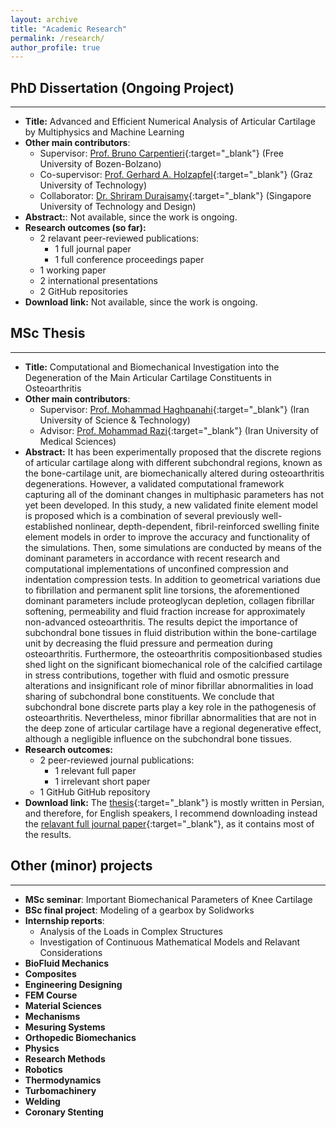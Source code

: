 ```yaml
---
layout: archive
title: "Academic Research"
permalink: /research/
author_profile: true
---
```


## PhD Dissertation (Ongoing Project)
-------
  * **Title:** Advanced and Efficient Numerical Analysis of Articular Cartilage by Multiphysics and Machine Learning
  * **Other main contributors**:
      * Supervisor: [Prof. Bruno Carpentieri](http://www.iust.ac.ir/content/892/haghpanahi){:target="_blank"} (Free University of Bozen-Bolzano)
      * Co-supervisor: [Prof. Gerhard A. Holzapfel](https://scholar.google.com/citations?user=Y2XjYRkAAAAJ&hl=en){:target="_blank"} (Graz University of Technology)
      * Collaborator: [Dr. Shriram Duraisamy](https://scholar.google.com/citations?user=HtBrxbsAAAAJ&hl=en){:target="_blank"} (Singapore University of Technology and Design)
  * **Abstract:**: Not available, since the work is ongoing.
  * **Research outcomes (so far):**
      * 2 relavant peer-reviewed publications:
          * 1 full journal paper
          * 1 full conference proceedings paper
      * 1 working paper
      * 2 international presentations
      * 2 GitHub repositories
  * **Download link:** Not available, since the work is ongoing.


## MSc Thesis
-------
  * **Title:** Computational and Biomechanical Investigation into the Degeneration of the Main Articular Cartilage Constituents in Osteoarthritis
  * **Other main contributors**:
      * Supervisor: [Prof. Mohammad Haghpanahi](http://www.iust.ac.ir/content/892/haghpanahi){:target="_blank"} (Iran University of Science & Technology)
      * Advisor: [Prof. Mohammad Razi](https://scholar.google.com/citations?user=Y2XjYRkAAAAJ&hl=en){:target="_blank"} (Iran University of Medical Sciences)
  * **Abstract:** It has been experimentally proposed that the discrete regions of articular cartilage along with different subchondral regions, known as the bone-cartilage unit, are biomechanically altered during osteoarthritis degenerations. However, a validated computational framework capturing all of the dominant changes in multiphasic parameters has not yet been developed. In this study, a new validated finite element model is proposed which is a combination of several previously well-established nonlinear, depth-dependent, fibril-reinforced swelling finite element models in order to improve the accuracy and functionality of the simulations. Then, some simulations are conducted by means of the dominant parameters in accordance with recent research and computational implementations of unconfined compression and indentation compression tests. In addition to geometrical variations due to fibrillation and permanent split line torsions, the aforementioned dominant parameters include proteoglycan depletion, collagen fibrillar softening, permeability and fluid fraction increase for approximately non-advanced osteoarthritis. The results depict the importance of subchondral bone tissues in fluid distribution within the bone-cartilage unit by decreasing the fluid pressure and permeation during osteoarthritis. Furthermore, the osteoarthritis compositionbased studies shed light on the significant biomechanical role of the calcified cartilage in stress contributions, together with fluid and osmotic pressure alterations and insignificant role of minor fibrillar abnormalities in load sharing of subchondral bone constituents. We conclude that subchondral bone discrete parts play a key role in the pathogenesis of osteoarthritis. Nevertheless, minor fibrillar abnormalities that are not in the deep zone of articular cartilage have a regional degenerative effect, although a negligible influence on the subchondral bone tissues.
  * **Research outcomes:**
      * 2 peer-reviewed journal publications:
          * 1 relevant full paper
          * 1 irrelevant short paper
      * 1 GitHub GitHub repository
  * **Download link:** The [thesis](https://shayansss.github.io/files/2017_12.pdf){:target="_blank"} is mostly written in Persian, and therefore, for English speakers, I recommend downloading instead the [relavant full journal paper](https://shayansss.github.io/files/2019_09_preprint.pdf){:target="_blank"}, as it contains most of the results.

## Other (minor) projects
-------
  * **MSc seminar**: Important Biomechanical Parameters of Knee Cartilage
  * **BSc final project**: Modeling of a gearbox by Solidworks
  * **Internship reports**:
      * Analysis of the Loads in Complex Structures
      * Investigation of Continuous Mathematical Models and Relavant Considerations
  * **BioFluid Mechanics**
  * **Composites**
  * **Engineering Designing**
  * **FEM Course**
  * **Material Sciences**
  * **Mechanisms**
  * **Mesuring Systems**
  * **Orthopedic Biomechanics**
  * **Physics**
  * **Research Methods**
  * **Robotics**
  * **Thermodynamics**
  * **Turbomachinery**
  * **Welding**
  * **Coronary Stenting**
